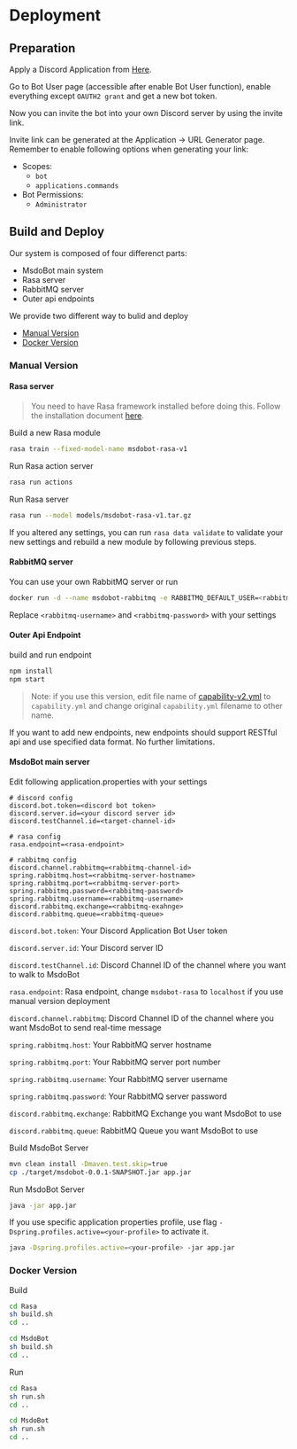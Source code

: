 # Deployment

## Preparation

Apply a Discord Application from [Here](https://discord.com/developers/applications).

Go to Bot User page (accessible after enable Bot User function), enable everything except `OAUTH2 grant` and get a new bot token.

Now you can invite the bot into your own Discord server by using the invite link.

Invite link can be generated at the Application -> URL Generator page. Remember to enable following options when generating your link:

- Scopes:
  - `bot`
  - `applications.commands`
- Bot Permissions:
  - `Administrator`

## Build and Deploy

Our system is composed of four differenct parts:

- MsdoBot main system
- Rasa server
- RabbitMQ server
- Outer api endpoints

We provide two different way to bulid and deploy

- [Manual Version](#Manual-Version)
- [Docker Version](#Docker-version)

### Manual Version

#### Rasa server

> You need to have Rasa framework installed before doing this. Follow the installation document [here](https://rasa.com/docs/rasa/installation/).

Build a new Rasa module

```bash
rasa train --fixed-model-name msdobot-rasa-v1
```

Run Rasa action server

```bash
rasa run actions
```

Run Rasa server

```bash
rasa run --model models/msdobot-rasa-v1.tar.gz
```

If you altered any settings, you can run `rasa data validate` to validate your new settings and rebuild a new module by following previous steps.

#### RabbitMQ server

You can use your own RabbitMQ server or run

```bash
docker run -d --name msdobot-rabbitmq -e RABBITMQ_DEFAULT_USER=<rabbitmq-username> -e RABBITMQ_DEFAULT_PASS=<rabbitmq-password> -p "5672:5672" -p "15672:15672" rabbitmq:3-management
```

Replace `<rabbitmq-username>` and `<rabbitmq-password>` with your settings

#### Outer Api Endpoint

build and run endpoint

```bash
npm install
npm start
```

> Note: if you use this version, edit file name of [capability-v2.yml](./MsdoBot/src/resources/../main/resources/static/capability-v2.yml) to `capability.yml` and change original `capability.yml` filename to other name.

If you want to add new endpoints, new endpoints should support RESTful api and use specified data format. No further limitations.

#### MsdoBot main server

Edit following application.properties with your settings

```
# discord config
discord.bot.token=<discord bot token>
discord.server.id=<your discord server id>
discord.testChannel.id=<target-channel-id>

# rasa config
rasa.endpoint=<rasa-endpoint>

# rabbitmq config
discord.channel.rabbitmq=<rabbitmq-channel-id>
spring.rabbitmq.host=<rabbitmq-server-hostname>
spring.rabbitmq.port=<rabbitmq-server-port>
spring.rabbitmq.password=<rabbitmq-password>
spring.rabbitmq.username=<rabbitmq-username>
discord.rabbitmq.exchange=<rabbitmq-exahnge>
discord.rabbitmq.queue=<rabbitmq-queue>
```

`discord.bot.token`: Your Discord Application Bot User token

`discord.server.id`: Your Discord server ID

`discord.testChannel.id`: Discord Channel ID of the channel where you want to walk to MsdoBot

`rasa.endpoint`: Rasa endpoint, change `msdobot-rasa` to `localhost` if you use manual version deployment

`discord.channel.rabbitmq`: Discord Channel ID of the channel where you want MsdoBot to send real-time message

`spring.rabbitmq.host`: Your RabbitMQ server hostname

`spring.rabbitmq.port`: Your RabbitMQ server port number

`spring.rabbitmq.username`: Your RabbitMQ server username

`spring.rabbitmq.password`: Your RabbitMQ server password

`discord.rabbitmq.exchange`: RabbitMQ Exchange you want MsdoBot to use

`discord.rabbitmq.queue`: RabbitMQ Queue you want MsdoBot to use

Build MsdoBot Server

```bash
mvn clean install -Dmaven.test.skip=true
cp ./target/msdobot-0.0.1-SNAPSHOT.jar app.jar
```

Run MsdoBot Server

```bash
java -jar app.jar
```

If you use specific application properties profile, use flag `-Dspring.profiles.active=<your-profile>` to activate it.

```bash
java -Dspring.profiles.active=<your-profile> -jar app.jar
```

### Docker Version

Build

```bash
cd Rasa
sh build.sh
cd ..

cd MsdoBot
sh build.sh
cd ..
```

Run

```bash
cd Rasa
sh run.sh
cd ..

cd MsdoBot
sh run.sh
cd ..
```
